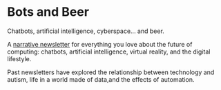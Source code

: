 # Bots and Beer

Chatbots, artificial intelligence, cyberspace... and beer.

A [narrative newsletter](https://botsandbeer.com) for everything you love about the future of computing: chatbots, artificial intelligence, virtual reality, and the digital lifestyle.

Past newsletters have explored the relationship between technology and autism, life in a world made of data,and the effects of automation.
